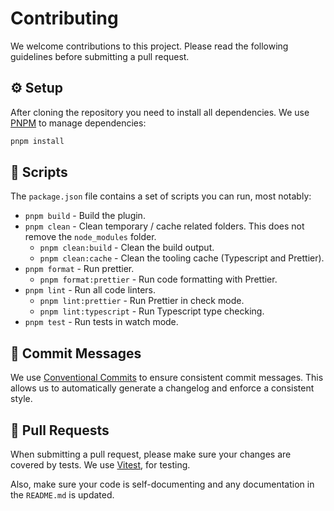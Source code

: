# Contributing

We welcome contributions to this project. Please read the following guidelines before submitting a pull request.

## ⚙️ Setup

After cloning the repository you need to install all dependencies. We use [PNPM](https://pnpm.io/) to manage dependencies:

```bash
pnpm install
```

## 🤖 Scripts

The `package.json` file contains a set of scripts you can run, most notably:

- `pnpm build` - Build the plugin.
- `pnpm clean` - Clean temporary / cache related folders. This does not remove the `node_modules` folder.
  - `pnpm clean:build` - Clean the build output.
  - `pnpm clean:cache` - Clean the tooling cache (Typescript and Prettier).
- `pnpm format` - Run prettier.
  - `pnpm format:prettier` - Run code formatting with Prettier.
- `pnpm lint` - Run all code linters.
  - `pnpm lint:prettier` - Run Prettier in check mode.
  - `pnpm lint:typescript` - Run Typescript type checking.
- `pnpm test` - Run tests in watch mode.

## 📝 Commit Messages

We use [Conventional Commits](https://www.conventionalcommits.org/en/v1.0.0/) to ensure consistent commit messages. This allows us to automatically generate a changelog and enforce a consistent style.

## 🚀 Pull Requests

When submitting a pull request, please make sure your changes are covered by tests. We use [Vitest](https://vitest.dev), for testing.

Also, make sure your code is self-documenting and any documentation in the `README.md` is updated.

